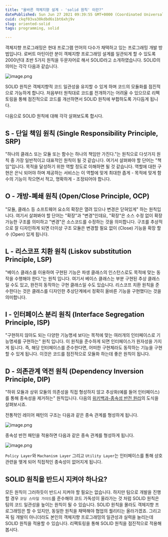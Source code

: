 ```yaml
---
title: "올바른 객체지향 설계 - 'solid 원칙' 이란?"
datePublished: Sun Jun 27 2021 09:39:55 GMT+0000 (Coordinated Universal Time)
cuid: ckqf03va30kdbd6s1bt6xhj9v
slug: oriented-solid
tags: programming, solid

---
```


객체지향 프로그래밍은 현대 프로그램 언어의 다수가 채택하고 있는 프로그래밍 개발 방법입니다. 로버트 마틴이란 분이 객체지향 프로그래밍 설계를 일관되게 할 수 있도록 2000년대 초반 5가지 원칙을 두문자어로 해서 SOLID라고 소개하였습니다. SOLID의 의미는 각각 다음과 같습니다.

![image.png](https://cdn.hashnode.com/res/hashnode/image/upload/v1624781960040/tWFQGyoDcl.png)

SOLID 원칙은 객체지향적 코드 일관성을 유지할 수 있게 하며 코드의 모듈화를 점진적으로 가능하게 합니다. 처음부터 원칙대로 코드를 전개하기는 어려울 수 있으므로 리펙토링을 통해 점진적으로 코드를 개선하면서 SOLID 원칙에 부합하도록 가다듬게 됩니다.

다음으로 SOLID 원칙에 대해 각각 살펴보도록 합시다.

## S - 단일 책임 원칙 (Single Responsibility Principle, SRP)
"하나의 클래스 또는 모듈 또는 함수는 하나의 책임만 가진다."는 원칙으로 다섯가지 원칙 중 가장 일반적이고 대표적인 원칙이 될 것 같습니다. 여기서 살펴봐야 할 단어는 "책임"입니다. 목적을 달성하기 위한 역할 정도로 이해하면 될 것 같습니다. 역할에 대한 구현은 은닉 되어야 하며 제공하는 서비스는 이 역할에 맞게 최대한 좁게 - 목적에 맞게 함수의 기능이 작으면서 적고, 명확하게 - 조정되어야 합니다.

## O - 개방-폐쇄 원칙 (Open/Close Principle, OCP)
"모듈, 클래스 등 소프트웨어 요소의 확장은 열려 있으나 변경은 닫혀있게" 하는 원칙입니다. 여기서 살펴봐야 할 단어는 "확장"과 "변경"인데요, "확장"은 소스 수정 없이 확장 가능한 구조를 의미하고 "변경"은 소스코드를 수정하는 것을 의미합니다. 구조를 추상적으로 잘 디자인하게 되면 더이상 구조 모듈은 변경할 필요 없이 (Close) 기능을 확장 할 수 (Open) 있게 됩니다.

## L - 리스코프 치환 원칙 (Liskov substitution Principle, LSP)
"베이스 클래스를 이용하여 구현된 기능은 파생 클래스의 인스턴스로도 목적에 맞는 동작을 수행해야 한다."는 원칙 입니다. 여기서 베이스 클래스는 부분 구현된 추상 클래스일 수도 있고, 완전히 동작하는 구현 클래스일 수도 있습니다. 리스코프 치환 원칙을 준수한다는 것은 클래스를 디자인한 추상단계에서 정확히 올바른 기능을 구현했다는 것을 의미합니다.

## I - 인터페이스 분리 원칙 (Interface Segregation Principle, ISP)
"구현하지 않아도 되는 다양한 기능명세 보다는 목적에 맞는 여러개의 인터페이스로 기능명세를 구현하는" 원칙 입니다. 이 원칙을 준수하게 되면 인터페이스가 원자성을 가지게 됩니다. 즉, 해당 인터페이스를 준수한다면, 어떠한 구현체라도 동작하는 기능을 구현할 수 있게 됩니다. 이것은 코드를 점진적으로 모듈화 하는데 좋은 원칙이 됩니다.

## D - 의존관계 역전 원칙 (Dependency Inversion Principle, DIP)
"하위 모듈과 상위 모듈의 의존성을 직접 형성하지 않고 추상화(예를 들어 인터페이스)를 통해 종속성을 제거하는" 원칙입니다. 다음의 [위키백과-종속성 반전 원리](https://en.wikipedia.org/wiki/Dependency_inversion_principle#Dependency_inversion_pattern)의 도식을 살펴보시죠.

전통적인 레이어 패턴의 구조는 다음과 같은 종속 관계를 형성하게 됩니다.

![image.png](https://cdn.hashnode.com/res/hashnode/image/upload/v1624786349318/xRKf-yQDb.png)

종속성 반전 패턴을 적용하면 다음과 같은 종속 관계를 형성하게 됩니다.

![image.png](https://cdn.hashnode.com/res/hashnode/image/upload/v1624786463242/ooiy37fxu.png)

`Policy Layer`와 `Machanism Layer` 그리고 `Utility Layer`는 인터페이스를 통해 상호 관련을 맺게 되어 직접적인 종속성이 없어지게 됩니다.

## SOLID 원칙을 반드시 지켜야 하나요?
모든 원칙이 그러하듯이 반드시 지켜야 할 필요는 없습니다. 하지만 팀으로 개발을 진행할 경우 `코딩 스타일 가이드`를 준수해야 코드 가독성이 올라가는 것 처럼 SOLID 원칙은 팀의 코드 일관성을 높이는 원칙이 될 수 있습니다. SOLID 원칙을 몰라도 객체지향 프로그래밍은 할 수 있지만, 동일한 원칙을 채택해야 협업의 퀄리티는 올라가겠죠.
그리고 꼭 팀 개발이 아니더라도 본인의 객체지향 프로그래밍의 일관성과 실력을 늘리는데 SOLID 원칙을 적용할 수 있습니다. 리팩토링을 통해 SOLID 원칙을 점진적으로 적용해 봅시다.
